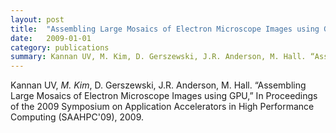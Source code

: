 ```yaml
---
layout: post
title:  "Assembling Large Mosaics of Electron Microscope Images using GPU"
date:   2009-01-01
category: publications
summary: Kannan UV, M. Kim, D. Gerszewski, J.R. Anderson, M. Hall. “Assembling Large Mosaics of Electron Microscope Images using GPU,” In Proceedings of the 2009 Symposium on Application Accelerators in High Performance Computing (SAAHPC'09), 2009. 
---
```


Kannan UV, _M. Kim_, D. Gerszewski, J.R. Anderson, M. Hall. “Assembling Large Mosaics of Electron Microscope Images using GPU,” In Proceedings of the 2009 Symposium on Application Accelerators in High Performance Computing (SAAHPC'09), 2009. 

